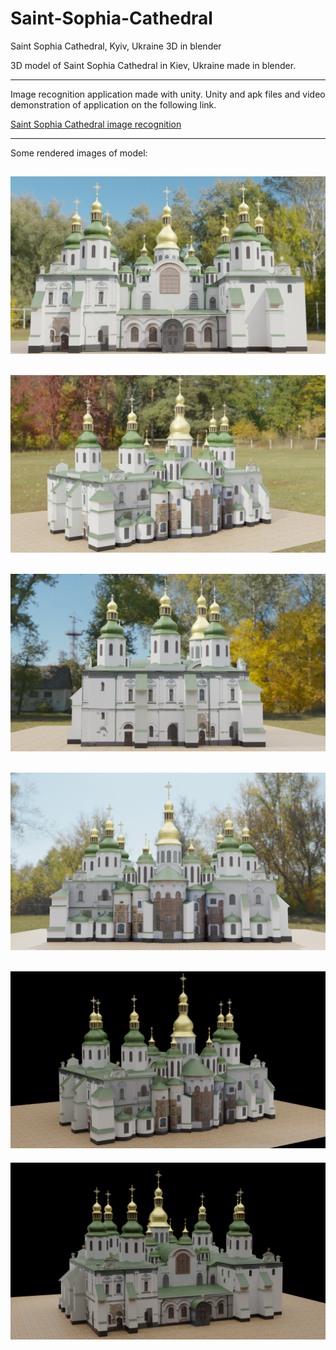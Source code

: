 # Saint-Sophia-Cathedral
Saint Sophia Cathedral, Kyiv, Ukraine 3D in blender

3D model of Saint Sophia Cathedral in Kiev, Ukraine made in blender.

-------------------------------------------------------------------------

Image recognition application made with unity. Unity and apk files and video demonstration of application on the following link.

[Saint Sophia Cathedral image recognition](https://drive.google.com/file/d/1PkEWk0EB2qg9-pk55AVFip-4znp5JKVb/view?usp=sharing)

-------------------------------------------------------------------------
Some rendered images of model:

![alt text](https://github.com/nhastor1/Saint-Sophia-Cathedral/blob/main/Renderi/render8.png?raw=true)
-------------------------------------------------------------------------
![alt text](https://github.com/nhastor1/Saint-Sophia-Cathedral/blob/main/Renderi/render9.png?raw=true)
-------------------------------------------------------------------------
![alt text](https://github.com/nhastor1/Saint-Sophia-Cathedral/blob/main/Renderi/render10.png?raw=true)
-------------------------------------------------------------------------
![alt text](https://github.com/nhastor1/Saint-Sophia-Cathedral/blob/main/DodatniRenderi/render11.png?raw=true)
-------------------------------------------------------------------------
![alt text](https://github.com/nhastor1/Saint-Sophia-Cathedral/blob/main/Renderi/render12.png?raw=true)
-------------------------------------------------------------------------
![alt text](https://github.com/nhastor1/Saint-Sophia-Cathedral/blob/main/Renderi/render13.png?raw=true)
